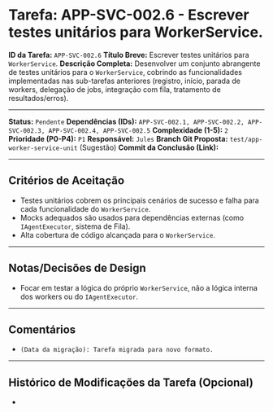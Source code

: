# Tarefa: APP-SVC-002.6 - Escrever testes unitários para WorkerService.

**ID da Tarefa:** `APP-SVC-002.6`
**Título Breve:** Escrever testes unitários para `WorkerService`.
**Descrição Completa:**
Desenvolver um conjunto abrangente de testes unitários para o `WorkerService`, cobrindo as funcionalidades implementadas nas sub-tarefas anteriores (registro, início, parada de workers, delegação de jobs, integração com fila, tratamento de resultados/erros).

---

**Status:** `Pendente`
**Dependências (IDs):** `APP-SVC-002.1, APP-SVC-002.2, APP-SVC-002.3, APP-SVC-002.4, APP-SVC-002.5`
**Complexidade (1-5):** `2`
**Prioridade (P0-P4):** `P1`
**Responsável:** `Jules`
**Branch Git Proposta:** `test/app-worker-service-unit` (Sugestão)
**Commit da Conclusão (Link):**

---

## Critérios de Aceitação
- Testes unitários cobrem os principais cenários de sucesso e falha para cada funcionalidade do `WorkerService`.
- Mocks adequados são usados para dependências externas (como `IAgentExecutor`, sistema de Fila).
- Alta cobertura de código alcançada para o `WorkerService`.

---

## Notas/Decisões de Design
- Focar em testar a lógica do próprio `WorkerService`, não a lógica interna dos workers ou do `IAgentExecutor`.

---

## Comentários
- `(Data da migração): Tarefa migrada para novo formato.`

---

## Histórico de Modificações da Tarefa (Opcional)
-
